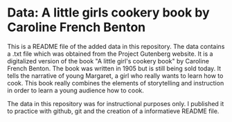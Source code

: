 # Data: A little girls cookery book by Caroline French Benton

This is a README file of the added data in this repository. 
The data contains a .txt file which was obtained from the Project Gutenberg website. 
It is a digitalized version of the book "A little girl's cookery book" by Caroline French Benton. 
The book was written in 1905 but is still being sold today. 
It tells the narrative of young Margaret, a girl who really wants to learn how to cook. This book really combines the elements of storytelling and instruction in order to learn a young audience how to cook. 

The data in this repository was for instructional purposes only. I published it to practice with github, git and the creation of a informatieve README file. 
